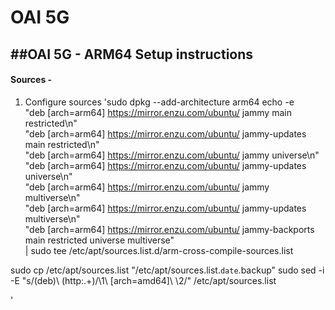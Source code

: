 # OAI 5G
##OAI 5G - ARM64 Setup instructions
---
#### Sources - 
1. Configure sources
   'sudo dpkg --add-architecture arm64
   echo -e \
        "deb [arch=arm64] https://mirror.enzu.com/ubuntu/  jammy main restricted\n"\
        "deb [arch=arm64] https://mirror.enzu.com/ubuntu/  jammy-updates main restricted\n"\
        "deb [arch=arm64] https://mirror.enzu.com/ubuntu/  jammy universe\n"\
        "deb [arch=arm64] https://mirror.enzu.com/ubuntu/  jammy-updates universe\n"\
        "deb [arch=arm64] https://mirror.enzu.com/ubuntu/  jammy multiverse\n"\
        "deb [arch=arm64] https://mirror.enzu.com/ubuntu/  jammy-updates multiverse\n"\
        "deb [arch=arm64] https://mirror.enzu.com/ubuntu/  jammy-backports main restricted universe multiverse"\
    | sudo tee /etc/apt/sources.list.d/arm-cross-compile-sources.list

  sudo cp /etc/apt/sources.list "/etc/apt/sources.list.`date`.backup"
  sudo sed -i -E "s/(deb)\ (http:.+)/\1\ [arch=amd64]\ \2/" /etc/apt/sources.list


   '

